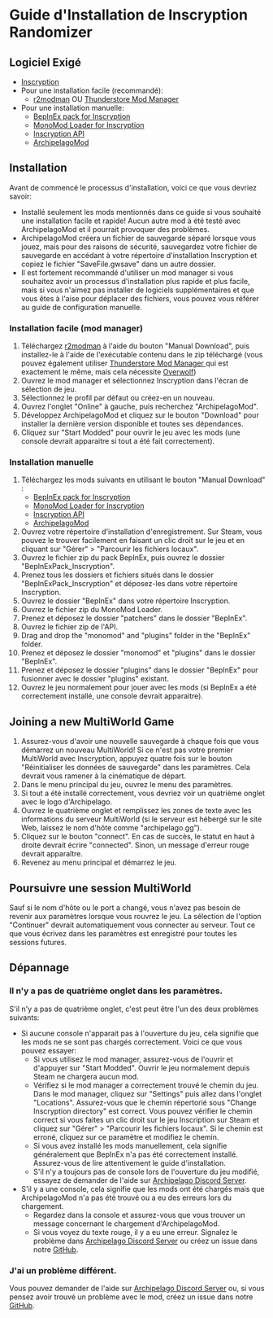 # Guide d'Installation de Inscryption Randomizer

## Logiciel Exigé

- [Inscryption](https://store.steampowered.com/app/1092790/Inscryption/)
- Pour une installation facile (recommandé):
  - [r2modman](https://inscryption.thunderstore.io/package/ebkr/r2modman/) OU [Thunderstore Mod Manager](https://www.overwolf.com/app/Thunderstore-Thunderstore_Mod_Manager)
- Pour une installation manuelle:
  - [BepInEx pack for Inscryption](https://inscryption.thunderstore.io/package/BepInEx/BepInExPack_Inscryption/)
  - [MonoMod Loader for Inscryption](https://inscryption.thunderstore.io/package/BepInEx/MonoMod_Loader_Inscryption/)
  - [Inscryption API](https://inscryption.thunderstore.io/package/API_dev/API/)
  - [ArchipelagoMod](https://inscryption.thunderstore.io/package/Ballin_Inc/ArchipelagoMod/)

## Installation
Avant de commencé le processus d'installation, voici ce que vous devriez savoir:
- Installé seulement les mods mentionnés dans ce guide si vous souhaité une installation facile et rapide! Aucun autre mod à été testé avec ArchipelagoMod et il pourrait provoquer des problèmes.
- ArchipelagoMod créera un fichier de sauvegarde séparé lorsque vous jouez, mais pour des raisons de sécurité, sauvegardez votre fichier de sauvegarde en accédant à votre répertoire d'installation Inscryption et copiez le fichier "SaveFile.gwsave" dans un autre dossier.
- Il est fortement recommandé d'utiliser un mod manager si vous souhaitez avoir un processus d'installation plus rapide et plus facile, mais si vous n'aimez pas installer de logiciels supplémentaires et que vous êtes à l'aise pour déplacer des fichiers, vous pouvez vous référer au guide de configuration manuelle.

### Installation facile (mod manager)
1. Téléchargez [r2modman](https://inscryption.thunderstore.io/package/ebkr/r2modman/) à l'aide du bouton "Manual Download", puis installez-le à l'aide de l'exécutable contenu dans le zip téléchargé (vous pouvez également utiliser [Thunderstore Mod Manager ](https://www.overwolf.com/app/Thunderstore-Thunderstore_Mod_Manager) qui est exactement le même, mais cela nécessite [Overwolf](https://www.overwolf.com/))
2. Ouvrez le mod manager et sélectionnez Inscryption dans l'écran de sélection de jeu.
3. Sélectionnez le profil par défaut ou créez-en un nouveau.
4. Ouvrez l'onglet "Online" à gauche, puis recherchez "ArchipelagoMod".
5. Développez ArchipelagoMod et cliquez sur le bouton "Download" pour installer la dernière version disponible et toutes ses dépendances.
6. Cliquez sur "Start Modded" pour ouvrir le jeu avec les mods (une console devrait apparaitre si tout a été fait correctement).

### Installation manuelle
1. Téléchargez les mods suivants en utilisant le bouton "Manual Download" :
   - [BepInEx pack for Inscryption](https://inscryption.thunderstore.io/package/BepInEx/BepInExPack_Inscryption/)
   - [MonoMod Loader for Inscryption](https://inscryption.thunderstore.io/package/BepInEx/MonoMod_Loader_Inscryption/)
   - [Inscryption API](https://inscryption.thunderstore.io/package/API_dev/API/)
   - [ArchipelagoMod](https://inscryption.thunderstore.io/package/Ballin_Inc/ArchipelagoMod/)
2. Ouvrez votre répertoire d'installation d'enregistrement. Sur Steam, vous pouvez le trouver facilement en faisant un clic droit sur le jeu et en cliquant sur "Gérer" > "Parcourir les fichiers locaux".
3. Ouvrez le fichier zip du pack BepInEx, puis ouvrez le dossier "BepInExPack_Inscryption".
4. Prenez tous les dossiers et fichiers situés dans le dossier "BepInExPack_Inscryption" et déposez-les dans votre répertoire Inscryption.
5. Ouvrez le dossier "BepInEx" dans votre répertoire Inscryption.
6. Ouvrez le fichier zip du MonoMod Loader.
7. Prenez et déposez le dossier "patchers" dans le dossier "BepInEx".
8. Ouvrez le fichier zip de l'API.
9. Drag and drop the "monomod" and "plugins" folder in the "BepInEx" folder.
10. Prenez et déposez le dossier "monomod" et "plugins"  dans le dossier "BepInEx".
11. Prenez et déposez le dossier "plugins" dans le dossier "BepInEx" pour fusionner avec le dossier "plugins" existant.
12. Ouvrez le jeu normalement pour jouer avec les mods (si BepInEx a été correctement installé, une console devrait apparaitre).

## Joining a new MultiWorld Game
1. Assurez-vous d'avoir une nouvelle sauvegarde à chaque fois que vous démarrez un nouveau MultiWorld! Si ce n'est pas votre premier MultiWorld avec Inscryption, appuyez quatre fois sur le bouton "Réinitialiser les données de sauvegarde" dans les paramètres. Cela devrait vous ramener à la cinématique de départ.
2. Dans le menu principal du jeu, ouvrez le menu des paramètres.
3. Si tout a été installé correctement, vous devriez voir un quatrième onglet avec le logo d'Archipelago.
4. Ouvrez le quatrième onglet et remplissez les zones de texte avec les informations du serveur MultiWorld (si le serveur est hébergé sur le site Web, laissez le nom d'hôte comme "archipelago.gg").
5. Cliquez sur le bouton "connect". En cas de succès, le statut en haut à droite devrait écrire "connected". Sinon, un message d'erreur rouge devrait apparaître.
6. Revenez au menu principal et démarrez le jeu.

## Poursuivre une session MultiWorld
Sauf si le nom d'hôte ou le port a changé, vous n'avez pas besoin de revenir aux paramètres lorsque vous rouvrez le jeu. La sélection de l'option "Continuer" devrait automatiquement vous connecter au serveur. Tout ce que vous écrivez dans les paramètres est enregistré pour toutes les sessions futures.

## Dépannage
### Il n'y a pas de quatrième onglet dans les paramètres.
S'il n'y a pas de quatrième onglet, c'est peut être l'un des deux problèmes suivants:
 - Si aucune console n'apparait pas à l'ouverture du jeu, cela signifie que les mods ne se sont pas chargés correctement. Voici ce que vous pouvez essayer:
   - Si vous utilisez le mod manager, assurez-vous de l'ouvrir et d'appuyer sur "Start Modded". Ouvrir le jeu normalement depuis Steam ne chargera aucun mod.
   - Vérifiez si le mod manager a correctement trouvé le chemin du jeu. Dans le mod manager, cliquez sur "Settings" puis allez dans l'onglet "Locations". Assurez-vous que le chemin répertorié sous "Change Inscryption directory" est correct. Vous pouvez vérifier le chemin correct si vous faites un clic droit sur le jeu Inscription sur Steam et cliquez sur "Gérer" > "Parcourir les fichiers locaux". Si le chemin est erroné, cliquez sur ce paramètre et modifiez le chemin.
   - Si vous avez installé les mods manuellement, cela signifie généralement que BepInEx n'a pas été correctement installé. Assurez-vous de lire attentivement le guide d'installation.
   - S'il n'y a toujours pas de console lors de l'ouverture du jeu modifié, essayez de demander de l'aide sur [Archipelago Discord Server](https://discord.gg/8Z65BR2).
 - S'il y a une console, cela signifie que les mods ont été chargés mais que ArchipelagoMod n'a pas été trouvé ou a eu des erreurs lors du chargement.
   - Regardez dans la console et assurez-vous que vous trouver un message concernant le chargement d'ArchipelagoMod.
   - Si vous voyez du texte rouge, il y a eu une erreur. Signalez le problème dans [Archipelago Discord Server](https://discord.gg/8Z65BR2) ou créez un issue dans notre [GitHub](https://github.com/DrBibop/Archipelago_Inscryption/issues).

### J'ai un problème différent.
Vous pouvez demander de l'aide sur [Archipelago Discord Server](https://discord.gg/8Z65BR2) ou, si vous pensez avoir trouvé un problème avec le mod, créez un issue dans notre [GitHub](https://github.com/DrBibop/Archipelago_Inscryption/issues).